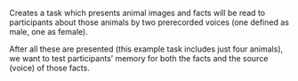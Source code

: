 Creates a task which presents animal images and facts will be read to participants about those animals by two prerecorded voices (one defined as male, one as female). 

After all these are presented (this example task includes just four animals), we want to test participants’ memory for both the facts and the source (voice) of those facts. 
